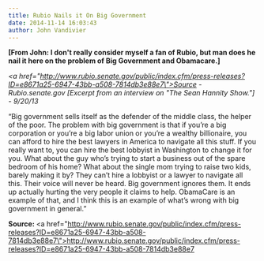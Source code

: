 ```yaml
---
title: Rubio Nails it On Big Government
date: 2014-11-14 16:03:43
author: John Vandivier
---
```




<strong>[From John: I don't really consider myself a fan of Rubio, but man does he nail it here on the problem of Big Government and Obamacare.]</strong>

<em><a href=\"http://www.rubio.senate.gov/public/index.cfm/press-releases?ID=e8671a25-6947-43bb-a508-7814db3e88e7\">Source </a>- Rubio.senate.gov [Excerpt from an interview on \"The Sean Hannity Show.\"] - 9/20/13</em>

“Big government sells itself as the defender of the middle class, the helper of the poor. The problem with big government is that if you’re a big corporation or you’re a big labor union or you’re a wealthy billionaire, you can afford to hire the best lawyers in America to navigate all this stuff. If you really want to, you can hire the best lobbyist in Washington to change it for you. What about the guy who’s trying to start a business out of the spare bedroom of his home? What about the single mom trying to raise two kids, barely making it by? They can’t hire a lobbyist or a lawyer to navigate all this. Their voice will never be heard. Big government ignores them. It ends up actually hurting the very people it claims to help. ObamaCare is an example of that, and I think this is an example of what’s wrong with big government in general.”

<strong>Source: </strong><a href=\"http://www.rubio.senate.gov/public/index.cfm/press-releases?ID=e8671a25-6947-43bb-a508-7814db3e88e7\">http://www.rubio.senate.gov/public/index.cfm/press-releases?ID=e8671a25-6947-43bb-a508-7814db3e88e7</a>